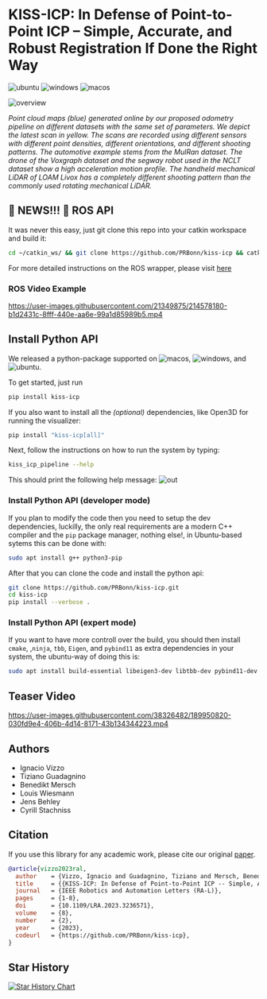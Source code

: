 # KISS-ICP: In Defense of Point-to-Point ICP – Simple, Accurate, and Robust Registration If Done the Right Way

![ubuntu](https://img.shields.io/badge/ubuntu-333333?style=flat&logo=ubuntu)
![windows](https://img.shields.io/badge/windows-333333?style=flat&logo=windows&logocolor=blue)
![macos](https://img.shields.io/badge/-macos-333333?style=flat&logo=apple)

![overview](https://user-images.githubusercontent.com/21349875/211829074-474bec08-0129-4e34-85e7-62265e44a7de.png)

_Point cloud maps (blue) generated online by our proposed odometry pipeline on different datasets with the same set of parameters.
We depict the latest scan in yellow. The scans are recorded using different sensors with different point densities, different orientations,
and different shooting patterns. The automotive example stems from the MulRan dataset. The drone of the Voxgraph dataset
and the segway robot used in the NCLT dataset show a high acceleration motion profile. The handheld mechanical LiDAR of LOAM
Livox has a completely different shooting pattern than the commonly used rotating mechanical LiDAR._

## 📰 NEWS!!! 📰 ROS API

It was never this easy, just git clone this repo into your catkin workspace and build it:

```sh
cd ~/catkin_ws/ && git clone https://github.com/PRBonn/kiss-icp && catkin build
```

For more detailed instructions on the ROS wrapper, please visit [here](src/cpp/kiss_icp_ros/ros1/README.md)

### ROS Video Example

https://user-images.githubusercontent.com/21349875/214578180-b1d2431c-8fff-440e-aa6e-99a1d85989b5.mp4

## Install Python API

We released a python-package supported on
![macos](https://img.shields.io/badge/-macos-333333?style=flat&logo=apple),
![windows](https://img.shields.io/badge/windows-333333?style=flat&logo=windows&logocolor=blue), and
![ubuntu](https://img.shields.io/badge/ubuntu-333333?style=flat&logo=ubuntu).


To get started, just run

```sh
pip install kiss-icp
```

If you also want to install all the *(optional)* dependencies, like Open3D for running the visualizer:

```sh
pip install "kiss-icp[all]"
```

Next, follow the instructions on how to run the system by typing:

```sh
kiss_icp_pipeline --help
```

This should print the following help message:
![out](https://user-images.githubusercontent.com/21349875/193282970-25a400aa-ebcd-487a-b839-faa04eeca5b9.png)


### Install Python API (developer mode)

If you plan to modify the code then you need to setup the dev dependencies, luckilly, the only real
requirements are a modern C++ compiler and the `pip` package manager, nothing else!, in Ubuntu-based
sytems this can be done with:

```sh
sudo apt install g++ python3-pip
```

After that you can clone the code and install the python api:

```sh
git clone https://github.com/PRBonn/kiss-icp.git
cd kiss-icp
pip install --verbose .
```

### Install Python API (expert mode)

If you want to have more controll over the build, you should then install `cmake`, ,`ninja`, `tbb`,
`Eigen`, and `pybind11` as extra dependencies in your system, the ubuntu-way of doing this is:

```sh
sudo apt install build-essential libeigen3-dev libtbb-dev pybind11-dev ninja-build
```

## Teaser Video 

https://user-images.githubusercontent.com/38326482/189950820-030fd9e4-406b-4d14-8171-43b134344223.mp4


## Authors

- Ignacio Vizzo 
- Tiziano Guadagnino 
- Benedikt Mersch 
- Louis Wiesmann 
- Jens Behley 
- Cyrill Stachniss

## Citation

If you use this library for any academic work, please cite our original [paper](https://www.ipb.uni-bonn.de/wp-content/papercite-data/pdf/vizzo2023ral.pdf).

```bibtex
@article{vizzo2023ral,
  author    = {Vizzo, Ignacio and Guadagnino, Tiziano and Mersch, Benedikt and Wiesmann, Louis and Behley, Jens and Stachniss, Cyrill},
  title     = {{KISS-ICP: In Defense of Point-to-Point ICP -- Simple, Accurate, and Robust Registration If Done the Right Way}},
  journal   = {IEEE Robotics and Automation Letters (RA-L)},
  pages     = {1-8},
  doi       = {10.1109/LRA.2023.3236571},
  volume    = {8},
  number    = {2},
  year      = {2023},
  codeurl   = {https://github.com/PRBonn/kiss-icp},
}
```

## Star History

[![Star History Chart](https://api.star-history.com/svg?repos=PRBonn/kiss-icp&type=Date)](https://star-history.com/#PRBonn/kiss-icp&Date)
